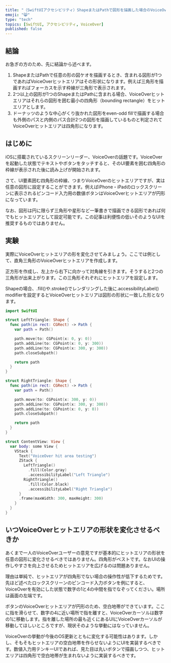 ```yaml
---
title: "（SwiftUIアクセシビリティ）ShapeまたはPathで図形を描画した場合のVoiceOverヒットエリアについて"
emoji: "😸"
type: "tech"
topics: [SwiftUI, アクセシビリティ, VoiceOver]
published: false
---
```

## 結論

お急ぎの方のため、先に結論から述べます。

1. ShapeまたはPathで任意の形の図ケオを描画するとき、含まれる図形が1つであればVoiceOverヒットエリアはその形状になります。例えば三角形を描画すればフォーカスを示す枠線が三角形で表示されます。
2. 2つ以上の図形が1つのShapeまたはPathに含まれる場合、VoiceOverヒットエリアはそれらの図形を囲む最小の四角形（bounding rectangle）をヒットエリアとします。
3. ドーナッツのような中心がくり抜かれた図形をeven-odd fillで描画する場合も外側のパスと内側のパス合計2つの図形を描画しているものと判定されてVoiceOverヒットエリアは四角形になります。

## はじめに

iOSに搭載されているスクリーンリーダー、VoiceOverの話題です。VoiceOverを起動した状態でテキストやボタンをタッチすると、そのUI要素を囲む四角形の枠線が表示された後に読み上げが開始されます。

さて、UI要素囲む四角形の枠線、つまりVoiceOverのヒットエリアですが、実は任意の図形に設定することができます。例えばiPhone・iPadのロックスクリーンに表示されるピンコード入力用の数値ボタンはVoiceOverヒットエリアが円形になっています。

なお、図形は円に限らず三角形や星形など一筆書きで描画できる図形であれば何でもヒットエリアとして設定可能です。この記事は利便性の低いそのようなUIを推奨するものではありません。

## 実験

実際にVoiceOverヒットエリアの形を変化させてみましょう。ここでは例として、直角三角形のVoiceOverヒットエリアを作成します。

正方形を作成し、左上から右下に向かって対角線を引きます。そうすると2つの三角形が出来上がります。この三角形それぞれにヒットエリアを設定します。

Shapeの場合、.fill()や.stroke()でレンダリングした後に.accessibilityLabel() modifierを設定するとVoiceOverヒットエリアは図形の形状に一致した形となります。

```swift
import SwiftUI

struct LeftTriangle: Shape {
  func path(in rect: CGRect) -> Path {
    var path = Path()

    path.move(to: CGPoint(x: 0, y: 0))
    path.addLine(to: CGPoint(x: 0, y: 300))
    path.addLine(to: CGPoint(x: 300, y: 300))
    path.closeSubpath()

    return path
  }
}

struct RightTriangle: Shape {
  func path(in rect: CGRect) -> Path {
    var path = Path()

    path.move(to: CGPoint(x: 300, y: 0))
    path.addLine(to: CGPoint(x: 300, y: 300))
    path.addLine(to: CGPoint(x: 0, y: 0))
    path.closeSubpath()

    return path
  }
}

struct ContentView: View {
  var body: some View {
    VStack {
      Text("VoiceOver hit area testing")
      ZStack {
        LeftTriangle()
          .fill(Color.gray)
          .accessibilityLabel("Left Triangle")
        RightTriangle()
          .fill(Color.black)
          .accessibilityLabel("Right Triangle")
      }
      .frame(maxWidth: 300, maxHeight: 300)
    }
  }
}
```

## いつVoiceOverヒットエリアの形状を変化させるべきか

あくまで一人のVoiceOverユーザーの意見ですが基本的にヒットエリアの形状を任意の図形に変化させるべきではありません。四角形がベストです。なおUIの操作しやすさを向上させるためヒットエリアを広げるのは問題ありません。

理由は単純で、ヒットエリアが四角形でない場合の操作性が低下するためです。先ほど述べたロックスクリーンのピンコード入力ボタンを例にすると、VoiceOverを有効にした状態で数字の1と4の中間を指でなぞってください。場所は画面の左端です。

ボタンのVoiceOverヒットエリアが円形のため、空白地帯ができています。ここに指を滑らせて、数字の4に近い場所で指を離すと、VoiceOverカーソルは数字の1に移動します。指を離した場所の最も近くにあるUIにVoiceOverカーソルが移動してほしいところですが、現状そのような挙動にはなっていません。

VoiceOverの挙動が今後のOS更新とともに変化する可能性はあります。しかし、そもそもヒットエリアの空白地帯を作らせないようにUIを実装するべきです。数値入力用テンキーUIであれば、見た目は丸いボタンで描画しつつ、ヒットエリアは四角形で空白地帯が生まれないように実装するべきです。
